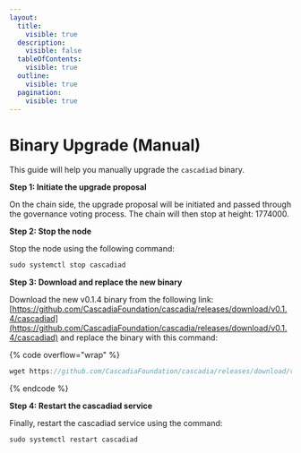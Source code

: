 ```yaml
---
layout:
  title:
    visible: true
  description:
    visible: false
  tableOfContents:
    visible: true
  outline:
    visible: true
  pagination:
    visible: true
---
```


# Binary Upgrade (Manual)

This guide will help you manually upgrade the `cascadiad` binary.



**Step 1: Initiate the upgrade proposal**

On the chain side, the upgrade proposal will be initiated and passed through the governance voting process. The chain will then stop at height: 1774000.



**Step 2: Stop the node**

Stop the node using the following command:

```javascript
sudo systemctl stop cascadiad
```



**Step 3: Download and replace the new binary**

Download the new v0.1.4 binary from the following link: [https://github.com/CascadiaFoundation/cascadia/releases/download/v0.1.4/cascadiad](https://github.com/CascadiaFoundation/cascadia/releases/download/v0.1.4/cascadiad) and replace the binary with this command:

{% code overflow="wrap" %}
```javascript
wget https://github.com/CascadiaFoundation/cascadia/releases/download/v0.1.4/cascadiad -O $(which cascadiad)
```
{% endcode %}



**Step 4: Restart the cascadiad service**

Finally, restart the cascadiad service using the command:

```javascript
sudo systemctl restart cascadiad
```
